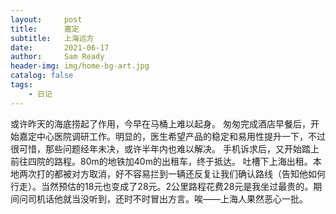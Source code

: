```yaml
---
layout:     post
title:      嘉定
subtitle:   上海远方
date:       2021-06-17
author:     Sam Ready
header-img: img/home-bg-art.jpg
catalog: false
tags:
    - 日记
---
```


或许昨天的海底捞起了作用，今早在马桶上难以起身。
匆匆完成酒店早餐后，开始嘉定中心医院调研工作。明显的，医生希望产品的稳定和易用性提升一下，不过很可惜，那些问题经年未决，或许半年内也难以解决。
手机诉求后，又开始踏上前往四院的路程。80m的地铁加40m的出租车，终于抵达。
吐槽下上海出租。本地两次打的都被对方取消，好不容易拦到一辆还反复让我们确认路线（告知他如何行走）。当然预估的18元也变成了28元。2公里路程花费28元是我坐过最贵的。期间问司机话他就当没听到，还时不时冒出方言。唉——上海人果然恶心一批。
